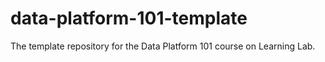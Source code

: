 # data-platform-101-template
The template repository for the Data Platform 101 course on Learning Lab.
